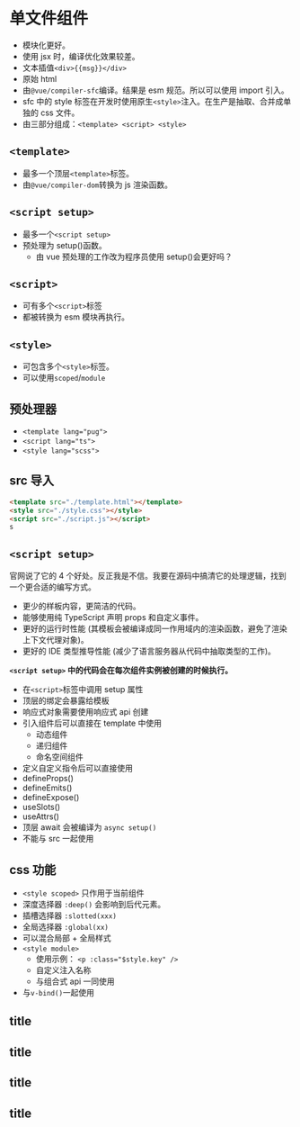 # 单文件组件

- 模块化更好。
- 使用 jsx 时，编译优化效果较差。
- 文本插值`<div>{{msg}}</div>`
- 原始 html
- 由`@vue/compiler-sfc`编译。结果是 esm 规范。所以可以使用 import 引入。
- sfc 中的 style 标签在开发时使用原生`<style>`注入。在生产是抽取、合并成单独的 css 文件。
- 由三部分组成：`<template> <script> <style>`

## `<template>`

- 最多一个顶层`<template>`标签。
- 由`@vue/compiler-dom`转换为 js 渲染函数。

## `<script setup>`

- 最多一个`<script setup>`
- 预处理为 setup()函数。
  - 由 vue 预处理的工作改为程序员使用 setup()会更好吗？

## `<script>`

- 可有多个`<script>`标签
- 都被转换为 esm 模块再执行。

## `<style>`

- 可包含多个`<style>`标签。
- 可以使用`scoped`/`module`

## 预处理器

- `<template lang="pug">`
- `<script lang="ts">`
- `<style lang="scss">`

## src 导入

```html
<template src="./template.html"></template>
<style src="./style.css"></style>
<script src="./script.js"></script>
s
```

## `<script setup>`

官网说了它的 4 个好处。反正我是不信。我要在源码中搞清它的处理逻辑，找到一个更合适的编写方式。

- 更少的样板内容，更简洁的代码。
- 能够使用纯 TypeScript 声明 props 和自定义事件。
- 更好的运行时性能 (其模板会被编译成同一作用域内的渲染函数，避免了渲染上下文代理对象)。
- 更好的 IDE 类型推导性能 (减少了语言服务器从代码中抽取类型的工作)。

**`<script setup>` 中的代码会在每次组件实例被创建的时候执行。**

- 在`<script>`标签中调用 setup 属性
- 顶层的绑定会暴露给模板
- 响应式对象需要使用响应式 api 创建
- 引入组件后可以直接在 template 中使用
  - 动态组件
  - 递归组件
  - 命名空间组件
- 定义自定义指令后可以直接使用
- defineProps()
- defineEmits()
- defineExpose()
- useSlots()
- useAttrs()
- 顶层 await 会被编译为 `async setup()`
- 不能与 src 一起使用

## css 功能

- `<style scoped>` 只作用于当前组件
- 深度选择器 `:deep()` 会影响到后代元素。
- 插槽选择器 `:slotted(xxx)`
- 全局选择器 `:global(xx)`
- 可以混合局部 + 全局样式
- `<style module>`
  - 使用示例： `<p :class="$style.key" />`
  - 自定义注入名称
  - 与组合式 api 一同使用
- 与`v-bind()`一起使用

## title

## title

## title

## title
